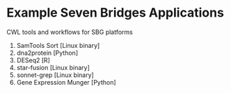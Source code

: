 # Example Seven Bridges Applications
CWL tools and workflows for SBG platforms

1. SamTools Sort [Linux binary]
2. dna2protein [Python]
3. DESeq2 [R]
4. star-fusion [Linux binary]
5. sonnet-grep [Linux binary]
6. Gene Expression Munger [Python]

